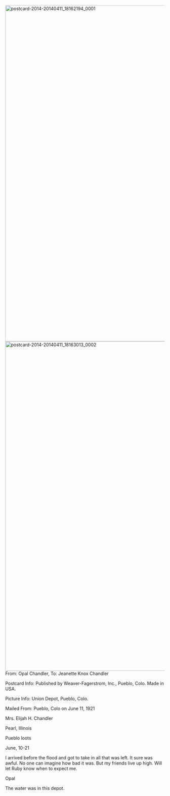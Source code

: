 <html><body><a href="http://107.170.91.122/wp-content/uploads/2014/04/postcard-2014-20140411_18162194_0001.jpg"><img class="alignnone size-full wp-image-151" src="http://107.170.91.122/wp-content/uploads/2014/04/postcard-2014-20140411_18162194_0001.jpg" alt="postcard-2014-20140411_18162194_0001" width="1550" height="1058"></a> <a href="http://107.170.91.122/wp-content/uploads/2014/04/postcard-2014-20140411_18163013_0002.jpg"><img class="alignnone size-full wp-image-152" src="http://107.170.91.122/wp-content/uploads/2014/04/postcard-2014-20140411_18163013_0002.jpg" alt="postcard-2014-20140411_18163013_0002" width="1569" height="1037"></a>From: Opal Chandler, To: Jeanette Knox Chandler

Postcard Info: Published by Weaver-Fagerstrom, Inc., Pueblo, Colo. Made in USA.

Picture Info: Union Depot, Pueblo, Colo.

Mailed From: Pueblo, Colo on June 11, 1921



Mrs. Elijah H. Chandler

Pearl, Illinois



Pueblo loots

June, 10-21

I arrived before the flood and got to take in all that was left. It sure was awful. No one can imagine how bad it was. But my friends live up high. Will let Ruby know when to expect me.

Opal

The water was in this depot.



 </body></html>